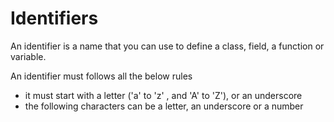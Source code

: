 # Identifiers

An identifier is a name that you can use to define a class, field, a function or variable.

An identifier must follows all the below rules

- it must start with a letter ('a' to 'z' , and 'A' to 'Z'), or an underscore
- the following characters can be a letter, an underscore or a number